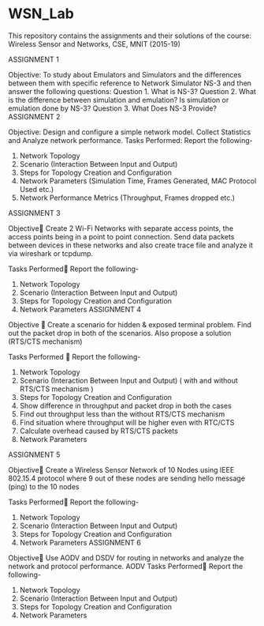 # WSN_Lab
This repository contains the assignments and their solutions of the course: Wireless Sensor and Networks, CSE, MNIT (2015-19)


ASSIGNMENT 1

Objective:  To study about Emulators and Simulators and the differences between them with specific reference to Network Simulator NS-3 and then answer the following questions:
Question 1.	What is NS-3?
Question 2.	What is the difference between simulation and emulation? Is simulation or emulation done by NS-3?
Question 3.	What Does NS-3 Provide?
ASSIGNMENT 2

Objective:  Design and configure a simple network model. Collect Statistics and Analyze network performance.
Tasks Performed: Report the following-
1.	Network Topology
2.	Scenario (Interaction Between Input and Output)
3.	Steps for Topology Creation and Configuration
4.	Network Parameters (Simulation Time, Frames Generated, MAC Protocol Used etc.)
5.	Network Performance Metrics (Throughput, Frames dropped etc.)


ASSIGNMENT 3

Objective  Create 2 Wi-Fi Networks with separate access points, the access points being in a point to point connection. Send data packets between devices in these networks and also create trace file and analyze it via wireshark or tcpdump.

Tasks Performed Report the following-
1.	Network Topology
2.	Scenario (Interaction Between Input and Output)
3.	Steps for Topology Creation and Configuration
4.	Network Parameters 
ASSIGNMENT 4

Objective  Create a scenario for hidden & exposed terminal problem. Find out the packet drop in both of the scenarios. Also propose a solution (RTS/CTS mechanism)

Tasks Performed  Report the following-
1.	Network Topology
2.	Scenario (Interaction Between Input and Output) ( with and without RTS/CTS mechanism )
3.	Steps for Topology Creation and Configuration
4.	Show difference in throughput and packet drop in both the cases
5.	Find out throughput less than the without RTS/CTS mechanism
6.	Find situation where throughput will be higher even with RTC/CTS
7.	Calculate overhead caused by RTS/CTS packets
8.	Network Parameters 

ASSIGNMENT 5

Objective  Create a Wireless Sensor Network of 10 Nodes using IEEE 802.15.4 protocol where 9 out of these nodes are sending hello message (ping) to the 10 nodes

Tasks Performed Report the following-
1.	Network Topology
2.	Scenario (Interaction Between Input and Output)
3.	Steps for Topology Creation and Configuration
4.	Network Parameters 
ASSIGNMENT 6

Objective  Use AODV and DSDV for routing in networks and analyze the network and protocol performance.
AODV
Tasks Performed Report the following-
1.	Network Topology
2.	Scenario (Interaction Between Input and Output)
3.	Steps for Topology Creation and Configuration
4.	Network Parameters 

